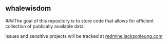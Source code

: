 ## whalewisdom

###The goal of this repository is to store code that allows for efficient collection of publically available data.

Issues and sensitive projects will be tracked at [redmine.jacksonleung.com](http://redmine.jacksonleung.com/login?back_url=http%3A%2F%2Fredmine.jacksonleung.com%2F)



